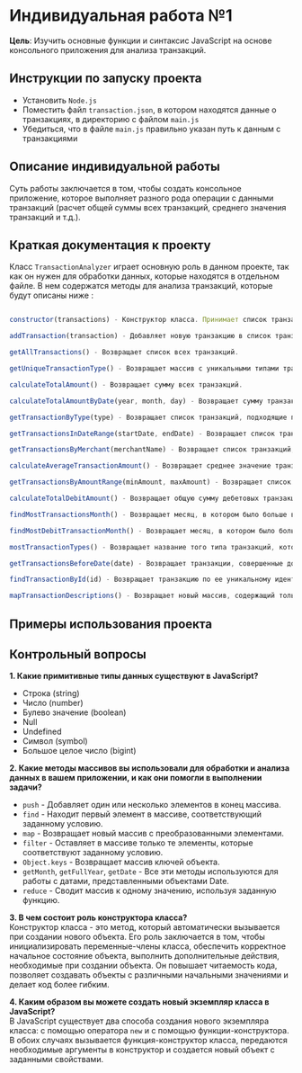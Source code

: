 # Индивидуальная работа №1
**Цель**: Изучить основные функции и синтаксис JavaScript на основе консольного приложения для
анализа транзакций.

## Инструкции по запуску проекта
- Установить `Node.js`
- Поместить файл `transaction.json`, в котором находятся данные о транзакциях, в директорию с файлом `main.js`
- Убедиться, что в файле `main.js` правильно указан путь к данным с транзакциями

## Описание индивидуальной работы
Суть работы заключается в том, чтобы создать консольное приложение, которое выполняет разного рода операции с данными транзакций (расчет общей суммы всех транзакций, среднего значения транзакций и т.д.).

## Краткая документация к проекту
Класс `TransactionAnalyzer` играет основную роль в данном проекте, так как он нужен для обработки данных, которые находятся в отдельном файле. В нем содержатся методы для анализа транзакций, которые будут описаны ниже :

```javascript

constructor(transactions) - Конструктор класса. Принимает список транзакций и инициализирует поле transactions.

addTransaction(transaction) - Добавляет новую транзакцию в список транзакций.

getAllTransactions() - Возвращает список всех транзакций.

getUniqueTransactionType() - Возвращает массив с уникальными типами транзакций.

calculateTotalAmount() - Возвращает сумму всех транзакций.

calculateTotalAmountByDate(year, month, day) - Возвращает сумму транзакций за указанные год, месяц и день.

getTransactionByType(type) - Возвращает список транзакций, подходящие под указанный тип.

getTransactionsInDateRange(startDate, endDate) - Возвращает список транзакций, проведенные в указанном диапазоне дат.

getTransactionsByMerchant(merchantName) - Возвращает список транзакций, совершенные с указанным торговым местом или компанией.

calculateAverageTransactionAmount() - Возвращает среднее значение транзакций.

getTransactionsByAmountRange(minAmount, maxAmount) - Возвращает список транзакций с суммой в заданном диапазоне от минимума до максимума.

calculateTotalDebitAmount() - Возвращает общую сумму дебетовых транзакций.

findMostTransactionsMonth() - Возвращает месяц, в котором было больше всего транзакций.

findMostDebitTransactionMonth() - Возвращает месяц, в котором было больше дебетовых транзакций.

mostTransactionTypes() - Возвращает название того типа транзакций, которых больше всего.

getTransactionsBeforeDate(date) - Возвращает транзакции, совершенные до указанной даты.

findTransactionById(id) - Возвращает транзакцию по ее уникальному идентификатору.

mapTransactionDescriptions() - Возвращает новый массив, содержащий только описания транзакций.

```

## Примеры использования проекта

## Контрольный вопросы
**1. Какие примитивные типы данных существуют в JavaScript?**
- Строка (string)
- Число (number)
- Булево значение (boolean)
- Null
- Undefined
- Символ (symbol)
- Большое целое число (bigint)

**2. Какие методы массивов вы использовали для обработки и анализа данных в вашем приложении, и как они помогли в выполнении задачи?**
- `push` - Добавляет один или несколько элементов в конец массива.
- `find` - Находит первый элемент в массиве, соответствующий заданному условию.
- `map` - Возвращает новый массив с преобразованными элементами.
- `filter` - Оставляет в массиве только те элементы, которые соответствуют заданному условию.
- `Object.keys` - Возвращает массив ключей объекта.
- `getMonth`, `getFullYear`, `getDate` - Все эти методы используются для работы с датами, представленными объектами Date.
- `reduce` - Сводит массив к одному значению, используя заданную функцию.

**3. В чем состоит роль конструктора класса?**<br>
Конструктор класса - это метод, который автоматически вызывается при создании нового объекта. Его роль заключается в том, чтобы инициализировать переменные-члены класса, обеспечить корректное начальное состояние объекта, выполнить дополнительные действия, необходимые при создании объекта. Он повышает читаемость кода, позволяет создавать объекты с различными начальными значениями и делает код более гибким.

**4. Каким образом вы можете создать новый экземпляр класса в JavaScript?**<br>
В JavaScript существует два способа создания нового экземпляра класса: с помощью оператора `new` и с помощью функции-конструктора. В обоих случаях вызывается функция-конструктор класса, передаются необходимые аргументы в конструктор и создается новый объект с заданными свойствами. 

